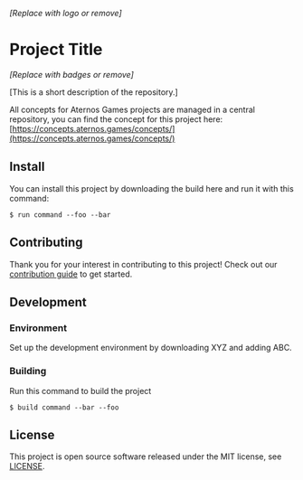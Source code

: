 *[Replace with logo or remove]*
# Project Title
*[Replace with badges or remove]*

[This is a short description of the repository.]

All concepts for Aternos Games projects are managed in a central repository,
you can find the concept for this project here: [https://concepts.aternos.games/concepts/](https://concepts.aternos.games/concepts/)

## Install

You can install this project by downloading the build here and run it with this command:

```
$ run command --foo --bar
```

## Contributing

Thank you for your interest in contributing to this project! Check out our 
[contribution guide](https://concepts.aternos.games/concepts/contributing/development) 
to get started.

## Development

### Environment

Set up the development environment by downloading XYZ and adding ABC.

### Building

Run this command to build the project

```
$ build command --bar --foo
```

## License

This project is open source software released under the MIT license, see [LICENSE](LICENSE).



